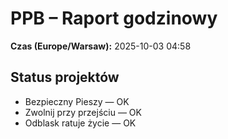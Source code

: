 # PPB – Raport godzinowy
**Czas (Europe/Warsaw):** 2025-10-03 04:58

## Status projektów
- Bezpieczny Pieszy — OK
- Zwolnij przy przejściu — OK
- Odblask ratuje życie — OK

